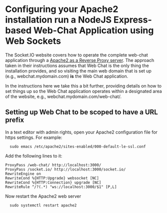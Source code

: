

# Configuring your Apache2 installation run a NodeJS Express-based Web-Chat Application using Web Sockets


  The Socket.IO website covers how to operate the complete web-chat
  application through a [Apache2 as a Reverse Proxy
  server](https://socket.io/docs/v3/reverse-proxy/#Apache-HTTPD).  The
  approach taken in their instructions assumes that Web Chat is the
  only thing the installation provides, and so visiting the main web
  domain that is set up (e.g., webchat.mydomain.com) __is__ the Web Chat
  application.

  In the instructions here we take this a bit further, providing
  details on how to set things up so the Web Chat application operates
  within a designated area of the website, e.g., webchat.mydomain.com/web-chat/.
  
  
## Setting up Web Chat to be scoped to have a URL prefix

  In a text editor with admin rights, open your Apache2 configuration file for https
  settings.  For example:
```
  sudo emacs /etc/apache2/sites-enabled/000-default-le-ssl.conf
```
 
  Add the following lines to it:   
```
ProxyPass /web-chat/ http://localhost:3000/
ProxyPass /socket.io/ http://localhost:3000/socket.io/
RewriteEngine on
RewriteCond %{HTTP:Upgrade} websocket [NC]
RewriteCond %{HTTP:Connection} upgrade [NC]
RewriteRule ^/?(.*) "ws://localhost:3000/$1" [P,L]
```

  Now restart the Apache2 web server
```
  sudo systemctl restart apache2
```

